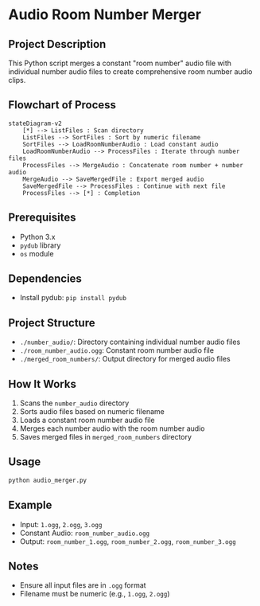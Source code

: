 # Audio Room Number Merger

## Project Description
This Python script merges a constant "room number" audio file with individual number audio files to create comprehensive room number audio clips.

## Flowchart of Process

```mermaid
stateDiagram-v2
    [*] --> ListFiles : Scan directory
    ListFiles --> SortFiles : Sort by numeric filename
    SortFiles --> LoadRoomNumberAudio : Load constant audio
    LoadRoomNumberAudio --> ProcessFiles : Iterate through number files
    ProcessFiles --> MergeAudio : Concatenate room number + number audio
    MergeAudio --> SaveMergedFile : Export merged audio
    SaveMergedFile --> ProcessFiles : Continue with next file
    ProcessFiles --> [*] : Completion
```

## Prerequisites
- Python 3.x
- `pydub` library
- `os` module

## Dependencies
- Install pydub: `pip install pydub`

## Project Structure
- `./number_audio/`: Directory containing individual number audio files
- `./room_number_audio.ogg`: Constant room number audio file
- `./merged_room_numbers/`: Output directory for merged audio files

## How It Works
1. Scans the `number_audio` directory
2. Sorts audio files based on numeric filename
3. Loads a constant room number audio file
4. Merges each number audio with the room number audio
5. Saves merged files in `merged_room_numbers` directory

## Usage
```bash
python audio_merger.py
```

## Example
- Input: `1.ogg`, `2.ogg`, `3.ogg`
- Constant Audio: `room_number_audio.ogg`
- Output: `room_number_1.ogg`, `room_number_2.ogg`, `room_number_3.ogg`

## Notes
- Ensure all input files are in `.ogg` format
- Filename must be numeric (e.g., `1.ogg`, `2.ogg`)
